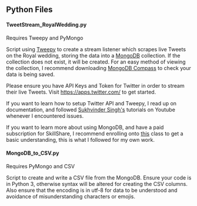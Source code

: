 ## Python Files

#### TweetStream_RoyalWedding.py
Requires Tweepy and PyMongo

Script using <a href="http://tweepy.readthedocs.io/en/v3.5.0/">Tweepy</a> to create a stream listener which scrapes live Tweets on the Royal wedding, storing the data into a <a href="https://www.mongodb.com/">MongoDB</a> collection. If the collection does not exist, it will be created. For an easy method of viewing the collection, I recommend downloading <a href="https://www.mongodb.com/products/compass?_bt=229925058879&_bk=mongo%20compass&_bm=e&_bn=g&utm_source=google&utm_campaign=EMEA_UK-IE_CorpEntOnly_Brand_Alpha_FM&utm_keyword=mongo%20compass&utm_device=c&utm_network=g&utm_medium=cpc&utm_creative=229925058879&utm_matchtype=e&_bt=229925058879&_bk=mongo%20compass&_bm=e&_bn=g&jmp=search&gclid=EAIaIQobChMI9eTowt2U2wIVB7XtCh2Y3g8KEAAYASABEgJyZfD_BwE">MongoDB Compass</a> to check your data is being saved.

Please ensure you have API Keys and Token for Twitter in order to stream their live Tweets. Visit https://apps.twitter.com/ to get started.

If you want to learn how to setup Twitter API and Tweepy, I read up on documentation, and followed <a href="https://www.youtube.com/watch?v=pVmCI9zIMbc&list=PLmcBskOCOOFW1SNrz6_yzCEKGvh65wYb9">Sukhvinder Singh's</a> tutorials on Youtube whenever I encountered issues. 

If you want to learn more about using MongoDB, and have a paid subscription for SkillShare, I recommend enrolling onto <a href="https://www.skillshare.com/classes/MongoDB-Essentials-Understand-the-Basics-of-MongoDB/543813362?via=search-layout-grid">this</a> class to get a basic understanding, this is what I followed for my own work. 



#### MongoDB_to_CSV.py
Requires PyMongo and CSV

Script to create and write a CSV file from the MongoDB. Ensure your code is in Python 3, otherwise syntax will be altered for creating the CSV columns. Also ensure that the encoding is in utf-8 for data to be understood and avoidance of misunderstanding characters or emojis.
